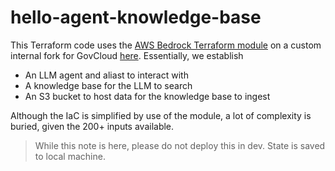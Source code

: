 # hello-agent-knowledge-base
This Terraform code uses the [AWS Bedrock Terraform module](https://registry.terraform.io/modules/aws-ia/bedrock/aws/latest) on a custom internal fork for GovCloud [here](https://github.com/KPInfr/terraform-aws-bedrock-orig).  Essentially, we establish
* An LLM agent and aliast to interact with
* A knowledge base for the LLM to search
* An S3 bucket to host data for the knowledge base to ingest

Although the IaC is simplified by use of the module, a lot of complexity is buried, given the 200+ inputs available.
> While this note is here, please do not deploy this in dev.  State is saved to local machine. 